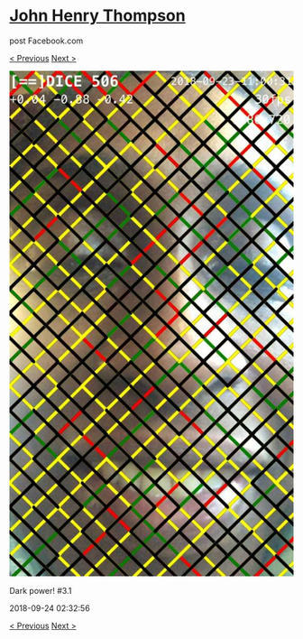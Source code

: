 # [John Henry Thompson](../README.md)
post Facebook.com

[< Previous](2018-09-24-4.md) [Next >](2018-09-24-6.md)

[![](../media/2018-09-24/Timeline-Photos-Dark-power-3-1.jpg)](../README.md)

Dark power! #3.1

2018-09-24 02:32:56

[< Previous](2018-09-24-4.md) [Next >](2018-09-24-6.md)